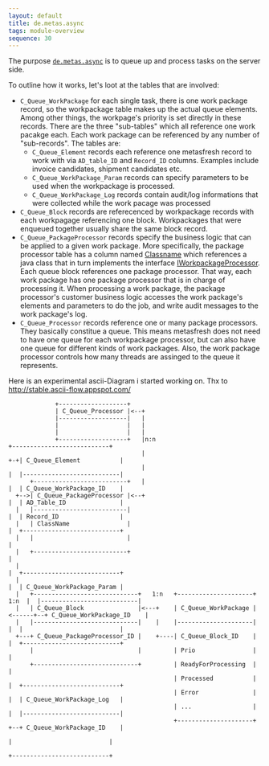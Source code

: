 ```yaml
---
layout: default
title: de.metas.async
tags: module-overview
sequence: 30
---
```


The purpose [`de.metas.async`](https://github.com/metasfresh/metasfresh/tree/master/de.metas.async) is to queue up and process tasks on the server side.

To outline how it works, let's loot at the tables that are involved:

* `C_Queue_WorkPackage` for each single task, there is one work package record, so the workpackage table makes up the actual queue elements. Among other things, the workpage's priority is set directly in these records.
There are the three "sub-tables" which all reference one work pacakge each. Each work package can be referenced by any number of "sub-records". The tables are:
  - `C_Queue_Element` records each reference one metasfresh record to work with via `AD_table_ID` and `Record_ID` columns. Examples include invoice candidates, shipment candidates etc.
  - `C_Queue_WorkPackage_Param` records can specify parameters to be used when the workpackage is processed.
  - `C_Queue_WorkPackage_Log` records contain audit/log informations that were collected while the work pacage was processed
* `C_Queue_Block` records are referecenced by workpackage records with each workpagage referencing one block. Workpackages that were enqueued together usually share the same block record.
* `C_Queue_PackageProcessor` records specify the business logic that can be applied to a given work package. More specifically, the package processor table has a column named [Classname](http://metasfresh.com/javadoc/metasfresh-master/de/metas/async/model/I_C_Queue_PackageProcessor.html#COLUMN_Classname)
which references a java class that in turn implements the interface [IWorkpackageProcessor](http://metasfresh.com/javadoc/metasfresh-master/de/metas/async/spi/IWorkpackageProcessor.html).
Each queue block references one package processor. That way, each work package has one package processor that is in charge of processing it. 
When processing a work package, the package processor's customer business logic accesses the work package's elements and parameters to do the job, and write audit messages to the work package's log.
* `C_Queue_Processor` records reference one or many package processors. They basically constitue a queue. 
This means metasfresh does not need to have one queue for each workpackage processor, but can also have one queue for different kinds of work packages.
Also, the work package processor controls how many threads are assinged to the queue it represents.

Here is an experimental ascii-Diagram i started working on.
Thx to http://stable.ascii-flow.appspot.com/

```
             +-------------------+
             | C_Queue_Processor |<--+
             |-------------------|   |
             |                   |   |
             |                   |   |
             +-------------------+   |n:n                                      +---------------------------+
                                     |                                      +-+| C_Queue_Element           |
                                     |                                      |  |---------------------------|
      +--------------------------+   |                                      |  | C_Queue_WorkPackage_ID    |
  +-->| C_Queue_PackageProcessor |<--+                                      |  | AD_Table_ID               |
  |   |--------------------------|                                          |  | Record_ID                 |
  |   | ClassName                |                                          |  +---------------------------+
  |   |                          |                                          |
  |   +--------------------------+                                          |
  |                                                                         |  +---------------------------+
  |                                                                         |  | C_Queue_WorkPackage_Param |
  |   +-----------------------------+   1:n   +---------------------+  1:n  |  |---------------------------|
  |   | C_Queue_Block               |<---+    | C_Queue_WorkPackage |<------+--+ C_Queue_WorkPackage_ID    |
  |   |-----------------------------|    |    |---------------------|       |  |                           |
  +---+ C_Queue_PackageProcessor_ID |    +----| C_Queue_Block_ID    |       |  +---------------------------+
      |                             |         | Prio                |       |
      +-----------------------------+         | ReadyForProcessing  |       |
                                              | Processed           |       |  +---------------------------+
                                              | Error               |       |  | C_Queue_WorkPackage_Log   |
                                              | ...                 |       |  |---------------------------|
                                              +---------------------+       +--+ C_Queue_WorkPackage_ID    |
                                                                               |                           |
                                                                               +---------------------------+
```
